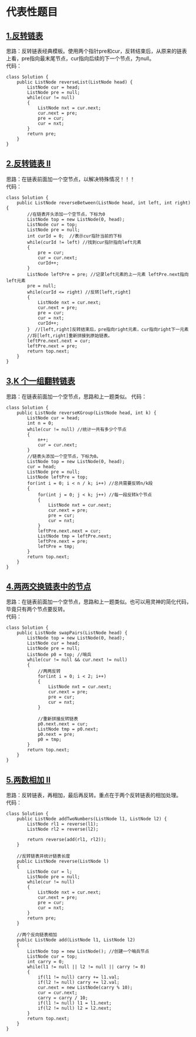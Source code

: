 # 代表性题目

## [1.反转链表](https://leetcode.cn/problems/reverse-linked-list/description/)
思路：反转链表经典模板。使用两个指针pre和cur，反转结束后，从原来的链表上看，pre指向最末尾节点，cur指向后续的下一个节点，为null。  
代码：
```
class Solution {
    public ListNode reverseList(ListNode head) {
        ListNode cur = head;
        ListNode pre = null;
        while(cur != null)
        {
            ListNode nxt = cur.next;
            cur.next = pre;
            pre = cur;
            cur = nxt;
        }
        return pre;
    }
}
```

## [2.反转链表 II](https://leetcode.cn/problems/reverse-linked-list-ii/description/)
思路：在链表前面加一个空节点，以解决特殊情况！！！  
代码：
```
class Solution {
    public ListNode reverseBetween(ListNode head, int left, int right) {
        //在链表开头添加一个空节点，下标为0
        ListNode top = new ListNode(0, head);
        ListNode cur = top;
        ListNode pre = null;
        int curId = 0;  //表示cur指针当前的下标
        while(curId != left) //找到cur指针指向left元素
        {
            pre = cur;
            cur = cur.next;
            curId++;
        }
        ListNode leftPre = pre; //记录left元素的上一元素 leftPre.next指向left元素
        pre = null; 
        while(curId <= right) //反转[left,right]
        {
            ListNode nxt = cur.next;
            cur.next = pre;
            pre = cur;
            cur = nxt;
            curId++;
        }  //[left,right]反转结束后，pre指向right元素，cur指向right下一元素
        //将[left,right]重新拼接到原始链表。
        leftPre.next.next = cur;
        leftPre.next = pre;
        return top.next;
    }
}
```

## [3,K 个一组翻转链表](https://leetcode.cn/problems/reverse-nodes-in-k-group/description/)
思路：在链表前面加一个空节点，思路和上一题类似。
代码：
```
class Solution {
    public ListNode reverseKGroup(ListNode head, int k) {
        ListNode cur = head;
        int n = 0;
        while(cur != null) //统计一共有多少个节点
        {
            n++;
            cur = cur.next;
        }
        //链表头添加一个空节点，下标为0。
        ListNode top = new ListNode(0, head); 
        cur = head;
        ListNode pre = null;
        ListNode leftPre = top;
        for(int i = 0; i < n / k; i++) //总共需要反转n/k段
        {
            for(int j = 0; j < k; j++) //每一段反转k个节点
            {
                ListNode nxt = cur.next;
                cur.next = pre;
                pre = cur;
                cur = nxt;
            }
            leftPre.next.next = cur;
            ListNode tmp = leftPre.next;
            leftPre.next = pre;
            leftPre = tmp;
        }
        return top.next;
    }
}
```

## [4.两两交换链表中的节点](https://leetcode.cn/problems/swap-nodes-in-pairs/description/)
思路：在链表前面加一个空节点，思路和上一题类似。也可以用灵神的简化代码，毕竟只有两个节点要反转。  
代码：
```
class Solution {
    public ListNode swapPairs(ListNode head) {
        ListNode top = new ListNode(0, head);
        ListNode cur = head;
        ListNode pre = null;
        ListNode p0 = top; //哨兵
        while(cur != null && cur.next != null)
        {
            //两两反转
            for(int i = 0; i < 2; i++)
            {
                ListNode nxt = cur.next;
                cur.next = pre;
                pre = cur;
                cur = nxt;
            }

            //重新拼接反转链表
            p0.next.next = cur;
            ListNode tmp = p0.next;
            p0.next = pre;
            p0 = tmp;
        }
        return top.next;
    }
}
```

## [5.两数相加 II](https://leetcode.cn/problems/add-two-numbers-ii/description/)
思路：反转链表，再相加，最后再反转。重点在于两个反转链表的相加处理。    
代码：
```
class Solution {
    public ListNode addTwoNumbers(ListNode l1, ListNode l2) {
        ListNode rl1 = reverse(l1);
        ListNode rl2 = reverse(l2);
        
        return reverse(add(rl1, rl2));
    }

    //反转链表并统计链表长度
    public ListNode reverse(ListNode l)
    {
        ListNode cur = l;
        ListNode pre = null;
        while(cur != null)
        {
            ListNode nxt = cur.next;
            cur.next = pre;
            pre = cur;
            cur = nxt;
        }
        return pre;
    }

    //两个反向链表相加
    public ListNode add(ListNode l1, ListNode l2)
    {
        ListNode top = new ListNode(); //创建一个哨兵节点
        ListNode cur = top;
        int carry = 0;
        while(l1 != null || l2 != null || carry != 0)
        {
            if(l1 != null) carry += l1.val;
            if(l2 != null) carry += l2.val;
            cur.next = new ListNode(carry % 10);
            cur = cur.next;
            carry = carry / 10;
            if(l1 != null) l1 = l1.next;
            if(l2 != null) l2 = l2.next;
        }
        return top.next;
    }
}
```
